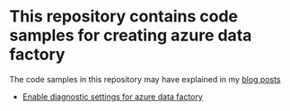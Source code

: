 # This repository contains code samples for creating azure data factory
The code samples in this repository may have explained in my [blog posts](https://muralikarumuru.github.io/)

* [Enable diagnostic settings for azure data factory](https://muralikarumuru.github.io/2020-06-01-adf-log-settings/)
